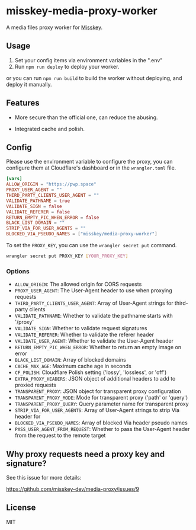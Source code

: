 # misskey-media-proxy-worker

A media files proxy worker for [Misskey](https://github.com/misskey-dev/misskey).

## Usage

1. Set your config items via environment variables in the ".env"
2. Run `npm run deploy` to deploy your worker.

or you can run `npm run build` to build the worker without deploying, and deploy it manually.

## Features

- More secure than the official one, can reduce the abusing.

- Integrated cache and polish.

## Config

Please use the environment variable to configure the proxy, you can configure them at Cloudflare's dashboard or in the `wrangler.toml` file.

```toml
[vars]
ALLOW_ORIGIN = "https://pwp.space"
PROXY_USER_AGENT = ""
THIRD_PARTY_CLIENTS_USER_AGENT = ""
VALIDATE_PATHNAME = true
VALIDATE_SIGN = false
VALIDATE_REFERER = false
RETURN_EMPTY_PIC_WHEN_ERROR = false
BLACK_LIST_DOMAIN = ""
STRIP_VIA_FOR_USER_AGENTS = ""
BLOCKED_VIA_PSEUDO_NAMES = ["misskey/media-proxy-worker"]
```

To set the `PROXY_KEY`, you can use the `wrangler secret put` command.

```bash
wrangler secret put PROXY_KEY [YOUR_PROXY_KEY]
```

### Options

- `ALLOW_ORIGIN`: The allowed origin for CORS requests
- `PROXY_USER_AGENT`: The User-Agent header to use when proxying requests
- `THIRD_PARTY_CLIENTS_USER_AGENT`: Array of User-Agent strings for third-party clients
- `VALIDATE_PATHNAME`: Whether to validate the pathname starts with '/proxy'
- `VALIDATE_SIGN`: Whether to validate request signatures
- `VALIDATE_REFERER`: Whether to validate the referer header
- `VALIDATE_USER_AGENT`: Whether to validate the User-Agent header
- `RETURN_EMPTY_PIC_WHEN_ERROR`: Whether to return an empty image on error
- `BLACK_LIST_DOMAIN`: Array of blocked domains
- `CACHE_MAX_AGE`: Maximum cache age in seconds
- `CF_POLISH`: Cloudflare Polish setting ('lossy', 'lossless', or 'off')
- `EXTRA_PROXY_HEADERS`: JSON object of additional headers to add to proxied requests
- `TRANSPARENT_PROXY`: JSON object for transparent proxy configuration
- `TRANSPARENT_PROXY_MODE`: Mode for transparent proxy ('path' or 'query')
- `TRANSPARENT_PROXY_QUERY`: Query parameter name for transparent proxy
- `STRIP_VIA_FOR_USER_AGENTS`: Array of User-Agent strings to strip Via header for
- `BLOCKED_VIA_PSEUDO_NAMES`: Array of blocked Via header pseudo names
- `PASS_USER_AGENT_FROM_REQUEST`: Whether to pass the User-Agent header from the request to the remote target

## Why proxy requests need a proxy key and signature?

See this issue for more details:

https://github.com/misskey-dev/media-proxy/issues/9

## License

MIT
